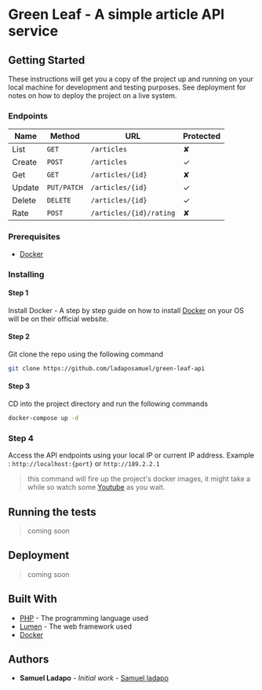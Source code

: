 # Green Leaf - A simple article API service

## Getting Started

These instructions will get you a copy of the project up and running on your local machine for development and testing purposes. See deployment for notes on how to deploy the project on a live system.

### Endpoints

| Name   | Method      | URL                     | Protected |
| ---    | ---         | ---                     | ---       |
| List   | `GET`       | `/articles`             | ✘         |
| Create | `POST`      | `/articles`             | ✓         |
| Get    | `GET`       | `/articles/{id}`        | ✘         |
| Update | `PUT/PATCH` | `/articles/{id}`        | ✓         |
| Delete | `DELETE`    | `/articles/{id}`        | ✓         |
| Rate   | `POST`      | `/articles/{id}/rating` | ✘         |

### Prerequisites

- [Docker](https://docker.com)

### Installing

#### Step 1

Install Docker - A step by step guide on how to install [Docker](https://docker.com) on your OS will be on their official website.

#### Step 2

Git clone the repo using the following command

```bash
git clone https://github.com/ladaposamuel/green-leaf-api
```

#### Step 3

CD into the project directory and run the following commands

```bash
docker-compose up -d
```

### Step 4

Access the API endpoints using your local IP or current IP address.
Example : `http://localhost:{port}` or `http://189.2.2.1`

>this command will fire up the project's docker images, it might take a while so watch some [Youtube](https://youtube.com) as you wait.

## Running the tests

>coming soon

## Deployment

>coming soon

## Built With

- [PHP](https://php.org) - The programming language used
- [Lumen](https://lumen.laravel.com) - The web framework used
- [Docker](https://docker.com)

## Authors

- **Samuel Ladapo** - *Initial work* - [Samuel ladapo](https://github.com/ladaposamuel)
